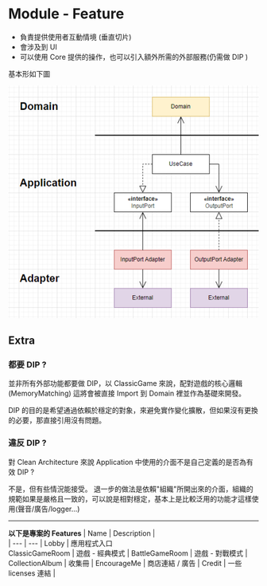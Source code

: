 # Module - Feature
- 負責提供使用者互動情境 (垂直切片)
- 會涉及到 UI
- 可以使用 Core 提供的操作，也可以引入額外所需的外部服務(仍需做 DIP )

基本形如下圖

![Module_Feature](images/Module_Feature.PNG)

## Extra

### 都要 DIP ?
並非所有外部功能都要做 DIP，以 ClassicGame 來說，配對遊戲的核心邏輯(MemoryMatching) 這將會被直接 Import 到 Domain 裡並作為基礎來開發。

DIP 的目的是希望通過依賴於穩定的對象，來避免實作變化擴散，但如果沒有更換的必要，那直接引用沒有問題。

### 違反 DIP ?
對 Clean Architecture 來說 Application 中使用的介面不是自己定義的是否為有效 DIP ?

不是，但有些情況能接受。
退一步的做法是依賴"組織"所開出來的介面，組織的規範如果是嚴格且一致的，可以說是相對穩定，基本上是比較泛用的功能才這樣使用(聲音/廣告/logger...)

---

**以下是專案的 Features**
  | Name | Description |      
  | --- | --- |
  Lobby | 應用程式入口       
  ClassicGameRoom | 遊戲 - 經典模式 |
  BattleGameRoom | 遊戲 - 對戰模式 |  
  CollectionAlbum | 收集冊 |
  EncourageMe | 商店連結 / 廣告 |
  Credit | 一些 licenses 連結 |
